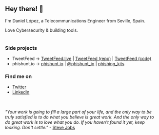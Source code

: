 ## Hey there! 👋

I'm Daniel López, a Telecommunications Engineer from Seville, Spain.

Love Cybersecurity & building tools.
<br><br>
### Side projects

* TweetFeed → [TweetFeed.live](https://tweetfeed.live/) | [TweetFeed (repo)](https://github.com/0xDanielLopez/TweetFeed) | [TweetFeed (code)](https://github.com/0xDanielLopez/TweetFeed_code)
* phishunt.io → [phishunt.io](https://phishunt.io/) | [@phishunt_io](https://twitter.com/phishunt_io) | [phishing_kits](https://github.com/0xDanielLopez/phishing_kits)


### Find me on

* [Twitter](https://twitter.com/0xDanielLopez)
* [LinkedIn](https://www.linkedin.com/in/0xDanielLopez)

<br><br>
_"Your work is going to fill a large part of your life, and the only way to be truly satisfied is to do what you believe is great work. And the only way to do great work is to love what you do. If you haven't found it yet, keep looking. Don't settle."_ - [Steve Jobs](https://www.youtube.com/watch?v=DCsxANtBoIs)
